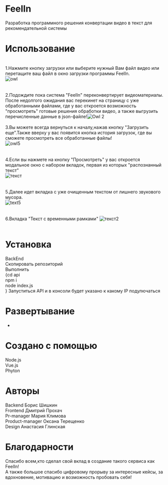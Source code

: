 # FeelIn
Разработка программного решения конвертации видео в текст для рекомендательной системы
# Использование
<br>1.Нажмите кнопку загрузки или выберите нужный Вам файл видео или перетащите ваш файл в окно загрузки программы FeelIn.
<br>![owl](https://user-images.githubusercontent.com/75037261/144620462-1537580d-49c3-460e-98cc-fb17cf739c52.PNG)<br>
<br><br>
2.Подождите пока система "FeelIn" переконвертирует видеоматериалы. После недолгого ожидания вас перекинет на страницу с уже обработанными файлами, где у вас откроется возможность "просмотреть" готовые решения обработки видео, а также выгрузить перечисленные данные в json-файле!![Owl 2](https://user-images.githubusercontent.com/75037261/144598322-f499e7f2-cf47-4c91-94e1-bcdcbd87d4a0.PNG)
<br><br>
3.Вы можете всегда вернуться к началу,нажав кнопку "Загрузить еще".Также вверху у вас появится кнопка история загрузок, где вы сможете просмотреть все обработанные файлы!
<br>![owl5](https://user-images.githubusercontent.com/75037261/144600858-4c4f07ef-a9a6-4c84-bdc8-78a2f70110e9.PNG)<br>
<br><br>
4.Если вы нажмете на кнопку "Просмотреть" у вас откроется модальное окно с набором вкладок, первая из которых "распознанный текст"
<br>![текст](https://user-images.githubusercontent.com/75037261/144616612-aa1bb7eb-2812-4edf-8e1a-d9816a34a19c.PNG)<br>
<br><br>
5.Далее идет вкладка с уже очищенным текстом от лишнего звукового мусора.
<br>![text5](https://user-images.githubusercontent.com/75037261/144617407-16260346-8ec2-48e0-92ab-ea92353490e2.PNG)<br>
<br><br>
6.Вкладка "Текст с временными рамками" 
![текст2](https://user-images.githubusercontent.com/75037261/144621660-1ba7a78b-8313-4618-a657-e5587c294073.PNG)
<br><br>
# Установка
BackEnd<br>
Скопировать репозиторий<br>
Выполнить<br>
    {cd api<br>
    npm i<br>
    node index.js<br>}
Запуститься API и в консоли будет указано к какому IP подулючаться<br>

# Развертывание
-
# Создано с помощью
Node.js <br>
Vue.js <br>
Phyton <br>
# Авторы
Backend Борис Шишкин<br>
Frontend Дмитрий Прохач<br>
Pr-manager Мария Климова<br>
Product-manager Оксана Терещенко<br>
Design Анастасия Глинская
# Благодарности
Спасибо всем,кто сделал свой вклад в создание такого сервиса как FeelIn!<br>
А также большое спасибо цифровому прорыву за интересные кейсы, за вдохновение, мотивацию и возможность пробовать себя!
